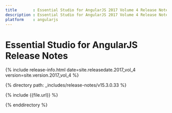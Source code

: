 ```yaml
---
title 		: Essential Studio for AngularJS 2017 Volume 4 Release Notes
description : Essential Studio for AngularJS 2017 Volume 4 Release Notes
platform    : angularjs
---
```


# Essential Studio for AngularJS Release Notes

{% include release-info.html date=site.releasedate.2017_vol_4 version=site.version.2017_vol_4 %} 

{% directory path: _includes/release-notes/v15.3.0.33 %}

{% include {{file.url}} %}

{% enddirectory %}